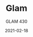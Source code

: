 ---
designer: "Pedrali R&D"
description: "Glam%20chair%20has%20a%20solid%20oak%20structure%2C%20a%20sandwich%20panel%20backrest%20and%20a%20generous%20upholstery%20with%20elastic%20belts%20on%20the%20seat."
image_primary: "img/Glam_430_01_zoom.jpg"
image_secondary: "img/Glam_430_02_zoom.jpg"
manufacturer: "Pedrali"
href: "https://www.pedrali.it/en/products/catalog/Chair-GLAM-430/"
subtitle: "GLAM 430"
tags: 
  - "Pedrali"
  - "Chairs"
title: "Glam"
category: "Chairs"
slug: "/manufacturers/pedrali/chairs/pedrali-r-d-glam"
date: "2021-02-18"
---